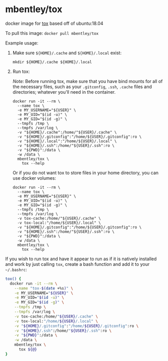 # mbentley/tox

docker image for [tox](https://tox.readthedocs.io/en/latest/)
based off of ubuntu:18.04

To pull this image:
`docker pull mbentley/tox`

Example usage:

1. Make sure `${HOME}/.cache` and `${HOME}/.local` exist:

    ```
    mkdir ${HOME}/.cache ${HOME}/.local
    ```

1. Run tox:

    _Note:_ Before running tox, make sure that you have bind mounts for all of the necessary files, such as your `.gitconfig`, `.ssh`, `.cache` files and directories; whatever you'll need in the container.

    ```
    docker run -it --rm \
      --name tox \
      -e MY_USERNAME="${USER}" \
      -e MY_UID="$(id -u)" \
      -e MY_GID="$(id -g)" \
      --tmpfs /tmp \
      --tmpfs /var/log \
      -v "${HOME}/.cache":/home/"${USER}/.cache" \
      -v "${HOME}/.gitconfig":"/home/${USER}/.gitconfig":ro \
      -v "${HOME}/.local":"/home/${USER}/.local" \
      -v "${HOME}/.ssh":/home/"${USER}/.ssh":ro \
      -v "${PWD}":/data \
      -w /data \
      mbentley/tox \
        tox --help
    ```

    Or if you do not want tox to store files in your home directory, you can use docker volumes:

    ```
    docker run -it --rm \
      --name tox \
      -e MY_USERNAME="${USER}" \
      -e MY_UID="$(id -u)" \
      -e MY_GID="$(id -g)" \
      --tmpfs /tmp \
      --tmpfs /var/log \
      -v tox-cache:/home/"${USER}/.cache" \
      -v tox-local:"/home/${USER}/.local" \
      -v "${HOME}/.gitconfig":"/home/${USER}/.gitconfig":ro \
      -v "${HOME}/.ssh":/home/"${USER}/.ssh":ro \
      -v "${PWD}":/data \
      -w /data \
      mbentley/tox \
        tox --help
     ```

If you wish to run tox and have it appear to run as if it is natively installed and work by just calling `tox`, create a bash function and add it to your `~/.bashrc`:

```bash
tox() {
  docker run -it --rm \
    --name "tox-$(date +%s)" \
    -e MY_USERNAME="${USER}" \
    -e MY_UID="$(id -u)" \
    -e MY_GID="$(id -g)" \
    --tmpfs /tmp \
    --tmpfs /var/log \
    -v tox-cache:/home/"${USER}/.cache" \
    -v tox-local:"/home/${USER}/.local" \
    -v "${HOME}/.gitconfig":"/home/${USER}/.gitconfig":ro \
    -v "${HOME}/.ssh":/home/"${USER}/.ssh":ro \
    -v "${PWD}":/data \
    -w /data \
    mbentley/tox \
      tox ${@}
}
```
